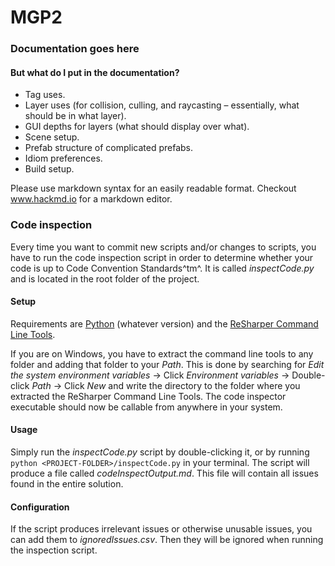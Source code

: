 ﻿# MGP2
### Documentation goes here
#### But what do I put in the documentation?

- Tag uses.
- Layer uses (for collision, culling, and raycasting – essentially, what should be in what layer).
- GUI depths for layers (what should display over what).
- Scene setup.
- Prefab structure of complicated prefabs.
- Idiom preferences.
- Build setup.

Please use markdown syntax for an easily readable format. Checkout www.hackmd.io for a markdown editor.

### Code inspection
Every time you want to commit new scripts and/or changes to scripts, you have to run the code inspection script in order to determine whether your code is up to Code Convention Standards^tm^. It is called *inspectCode.py* and is located in the root folder of the project.

#### Setup
Requirements are [Python](https://www.python.org/downloads/) (whatever version) and the [ReSharper Command Line Tools](https://www.jetbrains.com/resharper/download/index.html#section=resharper-clt). 

If you are on Windows, you have to extract the command line tools to any folder and adding that folder to your *Path*. This is done by searching for *Edit the system environment variables* -> Click *Environment variables* -> Double-click *Path* -> Click *New* and write the directory to the folder where you extracted the ReSharper Command Line Tools. The code inspector executable should now be callable from anywhere in your system.

#### Usage
Simply run the *inspectCode.py* script by double-clicking it, or by running 
`python <PROJECT-FOLDER>/inspectCode.py` in your terminal. The script will produce a file called *codeInspectOutput.md*. This file will contain all issues found in the entire solution.

#### Configuration
If the script produces irrelevant issues or otherwise unusable issues, you can add them to *ignoredIssues.csv*. Then they will be ignored when running the inspection script.

